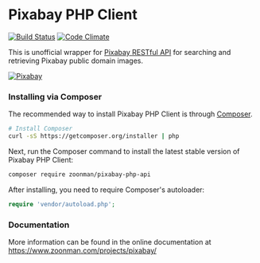 # Pixabay PHP Client
[![Build Status](https://travis-ci.org/zoonman/pixabay-php-api.svg)](https://travis-ci.org/zoonman/pixabay-php-api) [![Code Climate](https://codeclimate.com/github/zoonman/pixabay-php-api/badges/gpa.svg)](https://codeclimate.com/github/zoonman/pixabay-php-api)

This is unofficial wrapper for [Pixabay RESTful API](http://pixabay.com/api/docs/) for searching and retrieving Pixabay public domain images. 

[![Pixabay](http://pixabay.com/static/img/logo_640.png)](http://pixabay.com/)

### Installing via Composer

The recommended way to install Pixabay PHP Client is through
[Composer](http://getcomposer.org).

```bash
# Install Composer
curl -sS https://getcomposer.org/installer | php
```

Next, run the Composer command to install the latest stable version of Pixabay PHP Client:

```bash
composer require zoonman/pixabay-php-api
```

After installing, you need to require Composer's autoloader:

```php
require 'vendor/autoload.php';
```

### Documentation

More information can be found in the online documentation at
https://www.zoonman.com/projects/pixabay/
